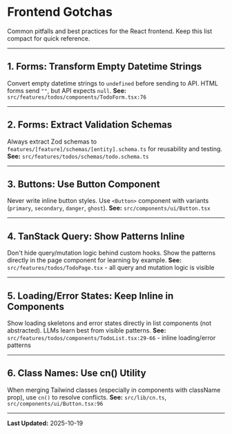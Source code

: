 # Frontend Gotchas

Common pitfalls and best practices for the React frontend. Keep this list compact for quick reference.

---

## 1. Forms: Transform Empty Datetime Strings
Convert empty datetime strings to `undefined` before sending to API. HTML forms send `""`, but API expects `null`.
**See:** `src/features/todos/components/TodoForm.tsx:76`

---

## 2. Forms: Extract Validation Schemas
Always extract Zod schemas to `features/[feature]/schemas/[entity].schema.ts` for reusability and testing.
**See:** `src/features/todos/schemas/todo.schema.ts`

---

## 3. Buttons: Use Button Component
Never write inline button styles. Use `<Button>` component with variants (`primary`, `secondary`, `danger`, `ghost`).
**See:** `src/components/ui/Button.tsx`

---

## 4. TanStack Query: Show Patterns Inline
Don't hide query/mutation logic behind custom hooks. Show the patterns directly in the page component for learning by example.
**See:** `src/features/todos/TodoPage.tsx` - all query and mutation logic is visible

---

## 5. Loading/Error States: Keep Inline in Components
Show loading skeletons and error states directly in list components (not abstracted). LLMs learn best from visible patterns.
**See:** `src/features/todos/components/TodoList.tsx:29-66` - inline loading/error patterns

---

## 6. Class Names: Use cn() Utility
When merging Tailwind classes (especially in components with className prop), use `cn()` to resolve conflicts.
**See:** `src/lib/cn.ts`, `src/components/ui/Button.tsx:96`

---

**Last Updated:** 2025-10-19
